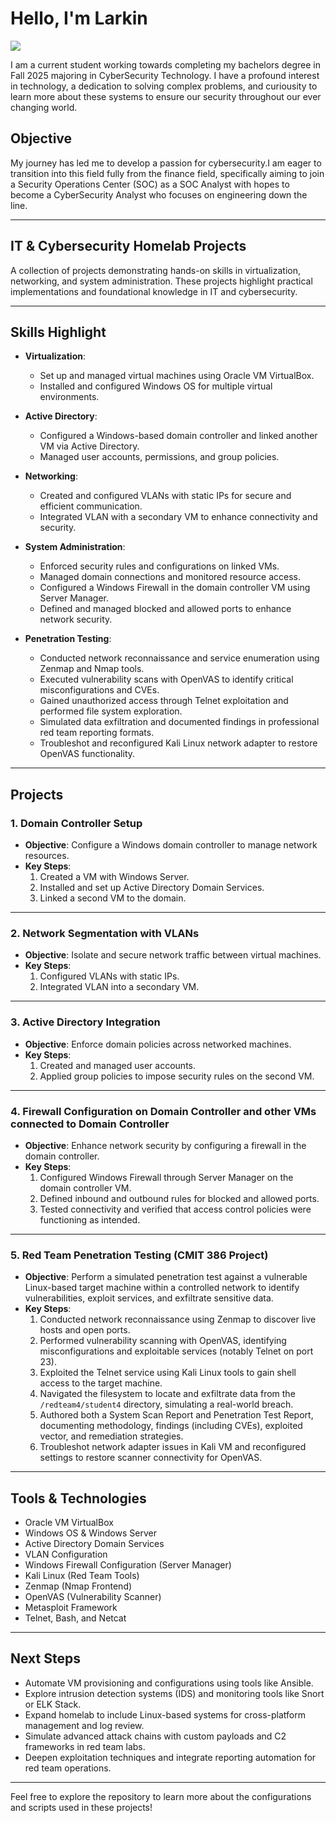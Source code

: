 # Hello, I'm Larkin
<a href="https://www.linkedin.com/in/larkin-petrelles-591a05174/" ><img src="https://img.shields.io/badge/-LinkedIn-0072b1?&style=for-the-badge&logo=linkedin&logoColor=white" /></a>

I am a current student working towards completing my bachelors degree in Fall 2025 majoring in CyberSecurity Technology. I have a profound interest in technology, a dedication to solving complex problems, and curiousity to learn more about these systems to ensure our security throughout our ever changing world.

## **Objective**

My journey has led me to develop a passion for cybersecurity.I am eager to transition into this field fully from the finance field, specifically aiming to join a Security Operations Center (SOC) as a SOC Analyst with hopes to become a CyberSecurity Analyst who focuses on engineering down the line.

---

## **IT & Cybersecurity Homelab Projects**

A collection of projects demonstrating hands-on skills in virtualization, networking, and system administration. These projects highlight practical implementations and foundational knowledge in IT and cybersecurity.

---

## **Skills Highlight**

- **Virtualization**:  
  - Set up and managed virtual machines using Oracle VM VirtualBox.  
  - Installed and configured Windows OS for multiple virtual environments.  

- **Active Directory**:  
  - Configured a Windows-based domain controller and linked another VM via Active Directory.  
  - Managed user accounts, permissions, and group policies.  

- **Networking**:  
  - Created and configured VLANs with static IPs for secure and efficient communication.  
  - Integrated VLAN with a secondary VM to enhance connectivity and security.  

- **System Administration**:  
  - Enforced security rules and configurations on linked VMs.  
  - Managed domain connections and monitored resource access.  
  - Configured a Windows Firewall in the domain controller VM using Server Manager.  
  - Defined and managed blocked and allowed ports to enhance network security.  

- **Penetration Testing**:  
  - Conducted network reconnaissance and service enumeration using Zenmap and Nmap tools.  
  - Executed vulnerability scans with OpenVAS to identify critical misconfigurations and CVEs.  
  - Gained unauthorized access through Telnet exploitation and performed file system exploration.  
  - Simulated data exfiltration and documented findings in professional red team reporting formats.  
  - Troubleshot and reconfigured Kali Linux network adapter to restore OpenVAS functionality.

---

## **Projects**

### **1. Domain Controller Setup**
- **Objective**: Configure a Windows domain controller to manage network resources.  
- **Key Steps**:  
  1. Created a VM with Windows Server.  
  2. Installed and set up Active Directory Domain Services.  
  3. Linked a second VM to the domain.  

---

### **2. Network Segmentation with VLANs**
- **Objective**: Isolate and secure network traffic between virtual machines.  
- **Key Steps**:  
  1. Configured VLANs with static IPs.  
  2. Integrated VLAN into a secondary VM.  

---

### **3. Active Directory Integration**
- **Objective**: Enforce domain policies across networked machines.  
- **Key Steps**:  
  1. Created and managed user accounts.  
  2. Applied group policies to impose security rules on the second VM.  

---

### **4. Firewall Configuration on Domain Controller and other VMs connected to Domain Controller**
- **Objective**: Enhance network security by configuring a firewall in the domain controller.  
- **Key Steps**:  
  1. Configured Windows Firewall through Server Manager on the domain controller VM.  
  2. Defined inbound and outbound rules for blocked and allowed ports.  
  3. Tested connectivity and verified that access control policies were functioning as intended.  

---

### **5. Red Team Penetration Testing (CMIT 386 Project)**
- **Objective**: Perform a simulated penetration test against a vulnerable Linux-based target machine within a controlled network to identify vulnerabilities, exploit services, and exfiltrate sensitive data.  
- **Key Steps**:  
  1. Conducted network reconnaissance using Zenmap to discover live hosts and open ports.  
  2. Performed vulnerability scanning with OpenVAS, identifying misconfigurations and exploitable services (notably Telnet on port 23).  
  3. Exploited the Telnet service using Kali Linux tools to gain shell access to the target machine.  
  4. Navigated the filesystem to locate and exfiltrate data from the `/redteam4/student4` directory, simulating a real-world breach.  
  5. Authored both a System Scan Report and Penetration Test Report, documenting methodology, findings (including CVEs), exploited vector, and remediation strategies.  
  6. Troubleshot network adapter issues in Kali VM and reconfigured settings to restore scanner connectivity for OpenVAS.  

---

## **Tools & Technologies**
- Oracle VM VirtualBox  
- Windows OS & Windows Server  
- Active Directory Domain Services  
- VLAN Configuration  
- Windows Firewall Configuration (Server Manager)  
- Kali Linux (Red Team Tools)  
- Zenmap (Nmap Frontend)  
- OpenVAS (Vulnerability Scanner)  
- Metasploit Framework  
- Telnet, Bash, and Netcat

---

## **Next Steps**
- Automate VM provisioning and configurations using tools like Ansible.  
- Explore intrusion detection systems (IDS) and monitoring tools like Snort or ELK Stack.  
- Expand homelab to include Linux-based systems for cross-platform management and log review.  
- Simulate advanced attack chains with custom payloads and C2 frameworks in red team labs.  
- Deepen exploitation techniques and integrate reporting automation for red team operations.

---

Feel free to explore the repository to learn more about the configurations and scripts used in these projects!




